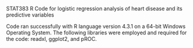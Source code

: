 STAT383 R Code for logistic regression analysis of heart disease and its predictive variables

Code ran successfully with R language version 4.3.1 on a 64-bit Windows Operating System. The following libraries were employed and required for the code: readxl, ggplot2,  and pROC.

